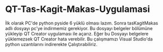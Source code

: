 # QT-Tas-Kagit-Makas-Uygulamasi
İlk olarak PC'de python pyside 6 yüklü olması lazım. 
Sonra tasKagitMakas adlı dosyayı pc'ye indirmemiz gerekiyor. 
Bu dosyayı belgeler bölümüne yükleyip QT Creator uygulaması ile açarız. Eğer bu Dosyayı belgelere yüklemezsek QT Creator hata verebilir.
Bu çalışmamızı Visual Studio'da python uzantılarını indirerekte Çalıştırabiliriz.
